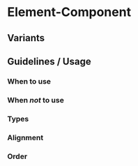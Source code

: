 # Element-Component

## Variants

## Guidelines / Usage

### When to use

### When _not_ to use

### Types

### Alignment

### Order